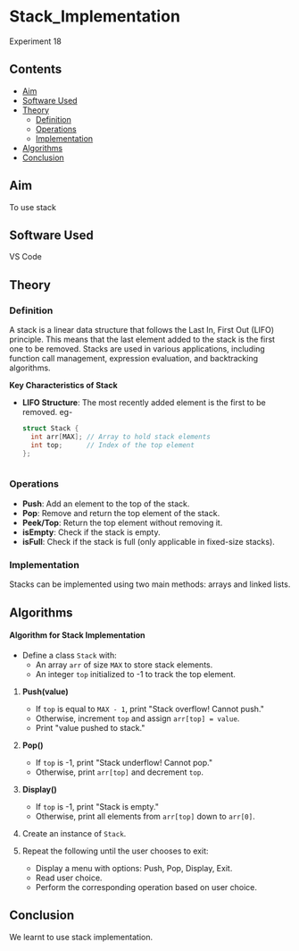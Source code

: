 # Stack_Implementation
Experiment 18

## Contents
- [Aim](#aim)
- [Software Used](#software-used)
- [Theory](#theory)
  * [Definition](#definition)
  * [Operations](#operations)
  * [Implementation](#implementation)
- [Algorithms](#algorithms)
- [Conclusion](#conclusion)

## Aim 
To use stack

## Software Used 
VS Code

## Theory
### Definition
A stack is a linear data structure that follows the Last In, First Out (LIFO) principle. This means that the last element added to the stack is the first one to be removed. Stacks are used in various applications, including function call management, expression evaluation, and backtracking algorithms.

**Key Characteristics of Stack**

- **LIFO Structure**: The most recently added element is the first to be removed.
  eg-
  
  ```cpp
  struct Stack {
    int arr[MAX]; // Array to hold stack elements
    int top;      // Index of the top element
  };
  


### Operations

- **Push**: Add an element to the top of the stack.
- **Pop**: Remove and return the top element of the stack.
- **Peek/Top**: Return the top element without removing it.
- **isEmpty**: Check if the stack is empty.
- **isFull**: Check if the stack is full (only applicable in fixed-size stacks).

### Implementation

Stacks can be implemented using two main methods: arrays and linked lists.

## Algorithms
#### Algorithm for Stack Implementation

- Define a class `Stack` with:
  - An array `arr` of size `MAX` to store stack elements.
  - An integer `top` initialized to -1 to track the top element.


1. **Push(value)**
   - If `top` is equal to `MAX - 1`, print "Stack overflow! Cannot push."
   - Otherwise, increment `top` and assign `arr[top] = value`.
   - Print "value pushed to stack."

2. **Pop()**
   - If `top` is -1, print "Stack underflow! Cannot pop."
   - Otherwise, print `arr[top]` and decrement `top`.

3. **Display()**
   - If `top` is -1, print "Stack is empty."
   - Otherwise, print all elements from `arr[top]` down to `arr[0]`.

1. Create an instance of `Stack`.
2. Repeat the following until the user chooses to exit:
   - Display a menu with options: Push, Pop, Display, Exit.
   - Read user choice.
   - Perform the corresponding operation based on user choice.

## Conclusion
We learnt to use stack implementation.
